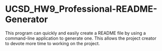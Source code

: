 # UCSD_HW9_Professional-README-Generator
This program can quickly and easily create a README file by using a command-line application to generate one. This allows the project creator to devote more time to working on the project.
